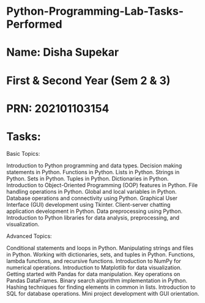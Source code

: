 # Python-Programming-Lab-Tasks-Performed
# Name: Disha Supekar
# First & Second Year (Sem 2 & 3)
# PRN: 202101103154

# Tasks: 

Basic Topics:

Introduction to Python programming and data types.
Decision making statements in Python.
Functions in Python.
Lists in Python.
Strings in Python.
Sets in Python.
Tuples in Python.
Dictionaries in Python.
Introduction to Object-Oriented Programming (OOP) features in Python.
File handling operations in Python.
Global and local variables in Python.
Database operations and connectivity using Python.
Graphical User Interface (GUI) development using Tkinter.
Client-server chatting application development in Python.
Data preprocessing using Python.
Introduction to Python libraries for data analysis, preprocessing, and visualization.


Advanced Topics:

Conditional statements and loops in Python.
Manipulating strings and files in Python.
Working with dictionaries, sets, and tuples in Python.
Functions, lambda functions, and recursive functions.
Introduction to NumPy for numerical operations.
Introduction to Matplotlib for data visualization.
Getting started with Pandas for data manipulation.
Key operations on Pandas DataFrames.
Binary search algorithm implementation in Python.
Hashing techniques for finding elements in common in lists.
Introduction to SQL for database operations.
Mini project development with GUI orientation.
